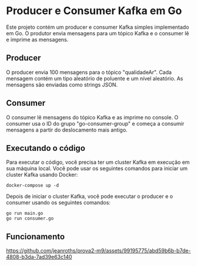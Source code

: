 # Producer e Consumer Kafka em Go
Este projeto contém um producer e consumer Kafka simples implementado em Go. O produtor envia mensagens para um tópico Kafka e o consumer lê e imprime as mensagens.

## Producer

O producer envia 100 mensagens para o tópico "qualidadeAr". Cada mensagem contém um tipo aleatório de poluente e um nível aleatório. As mensagens são enviadas como strings JSON.

## Consumer

O consumer lê mensagens do tópico Kafka e as imprime no console. O consumer usa o ID do grupo "go-consumer-group" e começa a consumir mensagens a partir do deslocamento mais antigo.

## Executando o código

Para executar o código, você precisa ter um cluster Kafka em execução em sua máquina local. Você pode usar os seguintes comandos para iniciar um cluster Kafka usando Docker:

```
docker-compose up -d
``` 

Depois de iniciar o cluster Kafka, você pode executar o producer e o consumer usando os seguintes comandos:

```
go run main.go
go run consumer.go
```

## Funcionamento

https://github.com/jeanroths/prova2-m9/assets/99195775/abd59b6b-b7de-4808-b3da-7ad39e63c140
